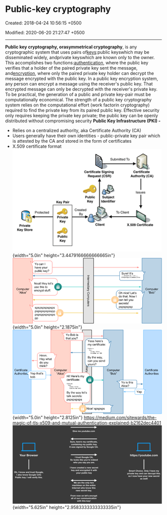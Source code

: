 # Public-key cryptography

Created: 2018-04-24 10:56:15 +0500

Modified: 2020-06-20 21:27:47 +0500

---

**Public key cryptography, orasymmetrical cryptography**, is any cryptographic system that uses pairs of[keys](https://en.wikipedia.org/wiki/Cryptographic_key):public keyswhich may be disseminated widely, andprivate keyswhich are known only to the owner. This accomplishes two functions:[authentication](https://en.wikipedia.org/wiki/Authentication_protocol), where the public key verifies that a holder of the paired private key sent the message, and[encryption](https://en.wikipedia.org/wiki/Encryption), where only the paired private key holder can decrypt the message encrypted with the public key.
In a public key encryption system, any person can encrypt a message using the receiver's public key. That encrypted message can only be decrypted with the receiver's private key. To be practical, the generation of a public and private key-pair must be computationally economical. The strength of a public key cryptography system relies on the computational effort (work factorin cryptography) required to find the private key from its paired public key. Effective security only requires keeping the private key private; the public key can be openly distributed without compromising security
**Public Key Infrastructure (PKI) -**
-   Relies on a centralized authority, aka Certificate Authority (CA)
-   Users generally have their own identities - public-private key pair which is attested by the CA and stored in the form of certificates
-   X.509 certificate format
![Submitted To Certificate Signing Request (CSR) Key Pair Public Key Protected Private Key Store Created By Private Key Public Subject Identifier Client To Client Certificate Authority (CA) Issues Certificate ](media/Cryptography-Intro_Public-key-cryptography-image1.png){width="5.0in" height="3.4479166666666665in"}
![Computer "Alice" Yo can I have your public key? Neat! Hey let's use this to encrypt stuff: spspspspspsps pspspspspsspp pspsppspspsps pp 3 Sure! It's BEGIN Oh nice! Let's do that. Now I can tell you secrets! pspspspsp Computer "Bob" ](media/Cryptography-Intro_Public-key-cryptography-image2.png){width="5.0in" height="2.1875in"}
![my certificate: By the way, can you send yours? Certificate Authoritie Hmm. Hey what do you think? Yep that's bob Yo Bob is that you? Computer "Alice" certificate: By the way let's talk secrets: pspspspsps Computer "Bob" Yo is this Alice? Certificate Authorities Yep Nice! spspsps ](media/Cryptography-Intro_Public-key-cryptography-image3.png){width="5.0in" height="2.8125in"}
<https://medium.com/sitewards/the-magic-of-tls-x509-and-mutual-authentication-explained-b2162dec4401>
![](media/Cryptography-Intro_Public-key-cryptography-image4.png){width="5.625in" height="2.9583333333333335in"}

